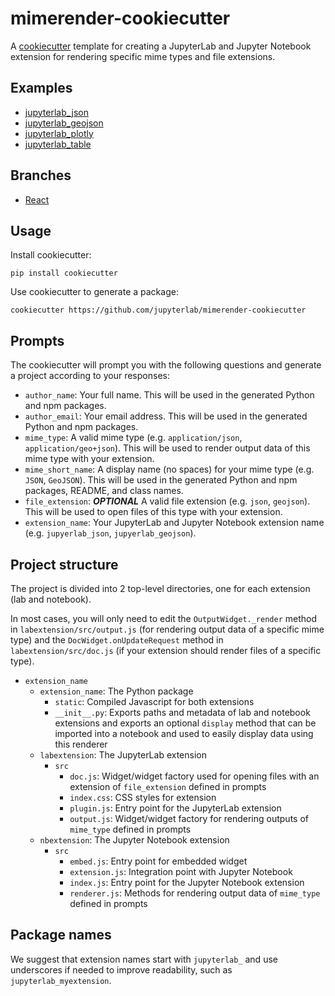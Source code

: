 # mimerender-cookiecutter

A [cookiecutter](https://github.com/audreyr/cookiecutter) template for creating
a JupyterLab and Jupyter Notebook extension for rendering specific mime types and file extensions.

## Examples

* [jupyterlab_json](https://github.com/jupyterlab/jupyterlab_json)
* [jupyterlab_geojson](https://github.com/jupyterlab/jupyterlab_geojson)
* [jupyterlab_plotly](https://github.com/gnestor/jupyterlab_plotly)
* [jupyterlab_table](https://github.com/gnestor/jupyterlab_table)

## Branches

* [React](https://github.com/jupyterlab/mimerender-cookiecutter/tree/react)

## Usage

Install cookiecutter:

```
pip install cookiecutter
```

Use cookiecutter to generate a package:

```
cookiecutter https://github.com/jupyterlab/mimerender-cookiecutter
```

## Prompts

The cookiecutter will prompt you with the following questions and generate a project according to your responses:
  
* `author_name`: Your full name. This will be used in the generated Python and npm packages.
* `author_email`: Your email address. This will be used in the generated Python and npm packages.
* `mime_type`: A valid mime type (e.g. `application/json`, `application/geo+json`). This will be used to render output data of this mime type with your extension.
* `mime_short_name`: A display name (no spaces) for your mime type (e.g. `JSON`, `GeoJSON`). This will be used in the generated Python and npm packages, README, and class names.
* `file_extension`: **_OPTIONAL_** A valid file extension (e.g. `json`, `geojson`). This will be used to open files of this type with your extension.
* `extension_name`: Your JupyterLab and Jupyter Notebook extension name (e.g. `jupyerlab_json`, `jupyerlab_geojson`).

## Project structure

The project is divided into 2 top-level directories, one for each extension (lab and notebook). 

In most cases, you will only need to edit the `OutputWidget._render` method in `labextension/src/output.js` (for rendering output data of a specific mime type) and the `DocWidget.onUpdateRequest` method in `labextension/src/doc.js` (if your extension should render files of a specific type). 

* `extension_name`
  * `extension_name`: The Python package
    * `static`: Compiled Javascript for both extensions
    * `__init__.py`: Exports paths and metadata of lab and notebook extensions and exports an optional `display` method that can be imported into a notebook and used to easily display data using this renderer
  * `labextension`: The JupyterLab extension
    * `src`
      * `doc.js`: Widget/widget factory used for opening files with an extension of `file_extension` defined in prompts
      * `index.css`: CSS styles for extension
      * `plugin.js`: Entry point for the JupyterLab extension
      * `output.js`: Widget/widget factory for rendering outputs of `mime_type` defined in prompts
  * `nbextension`: The Jupyter Notebook extension
    * `src`
      * `embed.js`: Entry point for embedded widget
      * `extension.js`: Integration point with Jupyter Notebook
      * `index.js`: Entry point for the Jupyter Notebook extension
      * `renderer.js`: Methods for rendering output data of `mime_type` defined in prompts

## Package names  

We suggest that extension names start with `jupyterlab_` and use underscores if needed to improve readability, such as `jupyterlab_myextension`.
